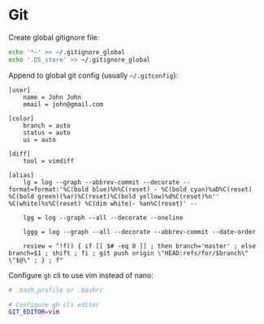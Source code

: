 # Git

Create global gitignore file:
```bash
echo '*~' >> ~/.gitignore_global
echo '.DS_store' >> ~/.gitignore_global
```

Append to global git config (usually `~/.gitconfig`):
```
[user]
    name = John John
    email = john@gmail.com

[color]
    branch = auto
    status = auto
    ui = auto

[diff]
    tool = vimdiff

[alias]
    lg = log --graph --abbrev-commit --decorate --format=format:'%C(bold blue)%h%C(reset) - %C(bold cyan)%aD%C(reset) %C(bold green)(%ar)%C(reset)%C(bold yellow)%d%C(reset)%n''          %C(white)%s%C(reset) %C(dim white)- %an%C(reset)' --

    lgg = log --graph --all --decorate --oneline

    lggg = log --graph --all --decorate --abbrev-commit --date-order
    
    review = "!f() { if [[ $# -eq 0 ]] ; then branch='master' ; else branch=$1 ; shift ; fi ; git push origin \"HEAD:refs/for/$branch\" \"$@\" ; } ; f"
```

Configure `gh` cli to use vim instead of nano:
```bash
# .bash_profile or .bashrc

# Configure gh cli editor
GIT_EDITOR=vim
```
